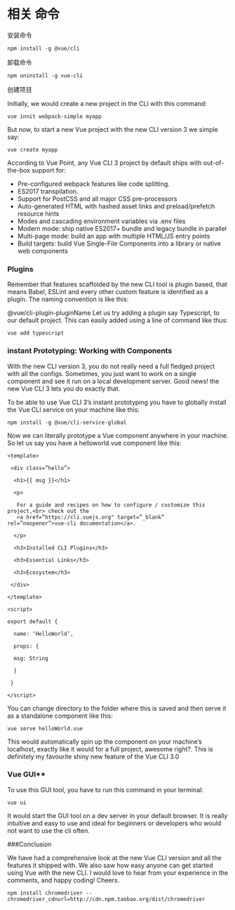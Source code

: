 # 相关  命令

安装命令

```
npm install -g @vue/cli
```

卸载命令

```
npm uninstall -g vue-cli
```


创建项目

Initially, we would create a new project in the CLI with this command:

```
vue innit webpack-simple myapp
```

But now, to start a new Vue project with the new CLI version 3 we simple say:

```
vue create myapp
```

According to Vue Point, any Vue CLI 3 project by default ships with out-of-the-box support for:

- Pre-configured webpack features like code splitting.
- ES2017 transpilation.
- Support for PostCSS and all major CSS pre-processors
- Auto-generated HTML with hashed asset links and preload/prefetch resource hints
- Modes and cascading environment variables via .env files
- Modern mode: ship native ES2017+ bundle and legacy bundle in parallel
- Multi-page mode: build an app with multiple HTML/JS entry points
- Build targets: build Vue Single-File Components into a library or native web components


### Plugins

Remember that features scaffolded by the new CLI tool is plugin based, that means Babel, ESLint and every other custom feature is identified as a plugin. The naming convention is like this:

@vue/cli-plugin-pluginName 
Let us try adding a plugin say Typescript, to our default project. This can easily added using a line of command like thus:

```
vue add typescript
```


### instant Prototyping: Working with Components

With the new CLI version 3, you do not really need a full fledged project with all the configs. Sometimes, you just want to work on a single component and see it run on a local development server. Good news! the new Vue CLI 3 lets you do exactly that.

To be able to use Vue CLI 3’s instant prototyping you have to globally install the Vue CLI service on your machine like this:

```
npm install -g @vue/cli-service-global
```

Now we can literally prototype a Vue component anywhere in your machine. So let us say you have a helloworld.vue component like this:

```
<template>

 <div class=”hello”>

  <h1>{{ msg }}</h1>

  <p>

   For a guide and recipes on how to configure / customize this         project,<br> check out the 
   <a href=”https://cli.vuejs.org" target=”_blank”    rel=”noopener”>vue-cli documentation</a>.

  </p>

  <h3>Installed CLI Plugins</h3>

  <h3>Essential Links</h3>

  <h3>Ecosystem</h3>

 </div>

</template>

<script>

export default {

  name: ‘HelloWorld’,

  props: {

  msg: String

  }

 }

</script>
```

You can change directory to the folder where this is saved and then serve it as a standalone component like this:

```
vue serve helloWorld.vue
```

This would automatically spin up the component on your machine’s localhost, exactly like it would for a full project, awesome right?. This is definitely my favourite shiny new feature of the Vue CLI 3.0

###  Vue GUI**

To use this GUI tool, you have to run this command in your terminal:

```
vue ui
```

It would start the GUI tool on a dev server in your default browser. It is really intuitive and easy to use and ideal for beginners or developers who would not want to use the cli often.

###Conclusion

We have had a comprehensive look at the new Vue CLI version and all the features it shipped with. We also saw how easy anyone can get started using Vue with the new CLI. I would love to hear from your experience in the comments, and happy coding! Cheers.



```
npm install chromedriver --chromedriver_cdnurl=http://cdn.npm.taobao.org/dist/chromedriver
```






